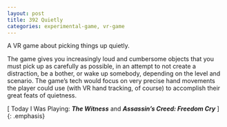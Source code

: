 ```yaml
---
layout: post
title: 392 Quietly
categories: experimental-game, vr-game
---
```

A VR game about picking things up quietly.

The game gives you increasingly loud and cumbersome objects that you must pick up as carefully as possible, in an attempt to not create a distraction, be a bother, or wake up somebody, depending on the level and scenario.  The game’s tech would focus on very precise hand movements the player could use (with VR hand tracking, of course) to accomplish their great feats of quietness.

[ Today I Was Playing: ***The Witness*** and ***Assassin’s Creed: Freedom Cry*** ]
{: .emphasis}